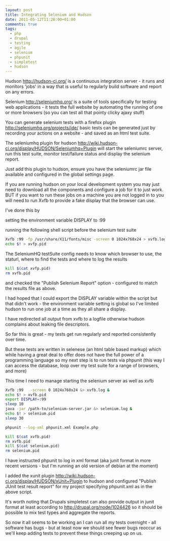 ```yaml
---
layout: post
title: Integrating Selenium and Hudson
date: 2011-05-12T11:28:00+01:00
comments: true
tags:
  - php
  - drupal
  - testing
  - agile
  - selenium
  - phpunit
  - simpletest
  - hudson
---
```


Hudson http://hudson-ci.org/ is a continuous integration server - it runs and monitors 'jobs' in a way that is useful to regularly build software and report on any errors.

Selenium http://seleniumhq.org/ is a suite of tools specifically for testing web
applications - it tests the full website by automating the running of one or more browsers (so you can test all that pointy clicky ajaxy stuff)

<!--more-->

You can generate selenium tests with a firefox plugin http://seleniumhq.org/projects/ide/ basic tests can be generated just by recording your actions on a website - and saved as an html test suite.

The seleniumhq plugin for hudson http://wiki.hudson-ci.org/display/HUDSON/Seleniumhq+Plugin will start the seleniumrc server, run this test suite, monitor test/failure status and display the selenium report.

Just add this plugin to hudson, ensure you have the seleniumrc jar file available and configured in the global settings page.

If you are running hudson on your local development system you may just need to download all the components and configure a job for it to just work. BUT if you want to run these jobs on a machine you are not logged in to you will need to run Xvfb to provide a fake display that the browser can use.

I've done this by

setting the environment variable DISPLAY to :99

running the following shell script before the selenium test suite

```bash
Xvfb :99 -fp /usr/share/X11/fonts/misc -screen 0 1024x768x24 > xvfb.log 2&>1 &amp;<br />
echo $! > xvfp.pid
```

The SeleniumHQ testSuite config needs to know which browser to use, the staturl, where to find the tests and where to log the results

```bash
kill $(cat xvfp.pid)
rm xvfb.pid
```

and checked the "Publish Selenium Report" option - configured to match the results file as above.

I had hoped that I could export the DISPLAY variable within the script but that didn't work - the environment variable setting is global so I've limited hudson to run one job at a time as they all share a display.

I have redirected all output from xvfb to a logfile otherwise hudson complains about leaking file descriptors.

So far this is great - my tests get run regularly and reported consistently over time.

But these tests are written in selenese (an html table based markup) which while having a great deal to offer does not have the full power of a programming language so my next step is to run tests via phpunit (this way I can access the database, loop over my test suite for a range of browsers, and more)

This time I need to manage starting the selenium server as well as xvfb

```bash
Xvfb :99   -screen 0 1024x768x24 &> xvfb.log &
echo $! > xvfb.pid
export DISPLAY=:99
sleep 10
java -jar /path-to/selenium-server.jar &> selenium.log &
echo $! > selenium.pid
sleep 30

phpunit --log-xml phpunit.xml Example.php

kill $(cat xvfb.pid)
rm xvfb.pid
kill $(cat selenium.pid)
rm selenium.pid    
```

I have instructed phpunit to log in xml format (aka junit format in more recent versions - but I'm running an old version of debian at the moment)

I added the xunit plugin http://wiki.hudson-ci.org/display/HUDSON/xUnit+Plugin to hudson and configured "Publish JUnit test result report" for my project specifying phpunit.xml as in the above script.

It's worth noting that Drupals simpletest can also provide output in junit format at least according to http://drupal.org/node/1024426 so it should be possible to mix test types and aggregate the reports.

So now it all seems to be working an I can run all my tests overnight - all software has bugs - but at least now we should see fewer bugs reoccur as we'll keep adding tests to prevent these things creeping up on us.
